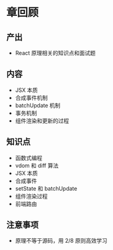 # 章回顾

## 产出

- React 原理相关的知识点和面试题

## 内容

- JSX 本质
- 合成事件机制
- batchUpdate 机制
- 事务机制
- 组件渲染和更新的过程

## 知识点

- 函数式编程
- vdom 和 diff 算法
- JSX 本质
- 合成事件
- setState 和 batchUpdate
- 组件渲染过程
- 前端路由

## 注意事项

- 原理不等于源码，用 2/8 原则高效学习
